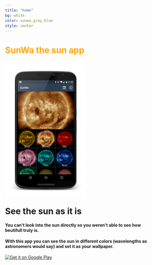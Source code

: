 ```yaml
---
title: "home"
bg: white
color: sunwa_gray_blue
style: center
---
```


<div class="center">
	<h1 style="color:orange">SunWa the sun app</h1>
		<img class="center" src="img/dashboard_fragment.png" width="270px"/>
		<h1 style="margin-top:20px"> See the sun as it is</h1>
		<h4>You can't look into the sun directly so you weren't able to see how beutifull truly is.</h4>
		<h4> With this app you can see the sun in different colors (wavelengths as astronomers would say) and set it as your wallpaper.</h4>
		<a href="https://play.google.com/store/apps/details?id=com.alpargabos.sunwa">
			<img alt="Get it on Google Play"
	       		src="https://developer.android.com/images/brand/en_generic_rgb_wo_60.png"/>
		</a>
</div>
